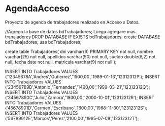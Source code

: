 # AgendaAcceso
Proyecto de agenda de trabajadores realizado en Acceso a Datos.

//Agrego la base de datos bdTrabajadores; Luego agregare mas tranajadores
DROP DATABASE IF EXISTS bdTrabajadores;
create DATABASE bdTrabajadores;
use bdTrabajadores;

create table Trabajadores(
	dni varchar(9) PRIMARY KEY not null,
    nombre varchar(25) not null,
    apellidos varchar(50) not null,
    sueldo double(6,2) not null,
    fecha date not null,
    matricula varchar(9) not null
);

INSERT INTO Trabajadores VALUES ('12345678A','Andres','Gutierrez','1500,00','1989-01-13','12312312P');
INSERT INTO Trabajadores VALUES ('23456789B','Antonio','Fernandez','1400,00','1999-03-21','12312312Q');
INSERT INTO Trabajadores VALUES ('34567890C','Julio','Zamora','1800,00','2000-10-01','12312312R');
INSERT INTO Trabajadores VALUES ('45678901D','Carmen','Escribano','1600,00','1968-11-30','12312312S');
INSERT INTO Trabajadores VALUES ('56789012E','Marcos','Perez','2100,00','1995-07-08','12312312T');
